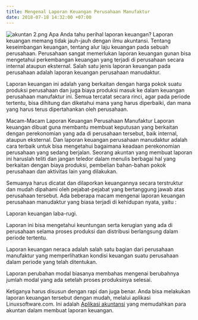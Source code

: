 ```yaml
---
title: Mengenal Laporan Keuangan Perusahaan Manufaktur
date: 2018-07-18 14:32:00 +07:00
---
```


![akuntan 2.png](/uploads/akuntan%202.png)
Apa Anda tahu perihal laporan keuangan? Laporan keuangan memang tidak jauh-jauh dengan ilmu akuntansi. Tentang keseimbangan keuangan, tentang alur laju keuangan pada sebuah perusahaan. Perusahaan sangat memerlukan laporan keuangan gunan bisa mengetahui perkembangan keuangan yang terjadi di perusahaan secara internal ataupun eksternal. Salah satu jenis laporan keuangan pada perusahaan adalah laporan keuangan perusahaan manudaktur. 

Laporan keuangan ini adalah yang berkaitan dengan harga pokok suatu produksi perusahaan dan juga biaya produksi masuk ke dalam keuangan perusahaan manufaktur ini. Semua tercatat secara rinci, agar pada periode tertentu, bisa dihitung dan diketahui mana yang harus diperbaiki, dan mana yang harus terus dipertahankan oleh perusahaan.

Macam-Macam Laporan Keuangan Perusahaan Manufaktur
Laporan keuangan dibuat guna membantu membuat keputusan yang berkaitan dengan perekonomian yang ada di perusahaan tersebut, baik internal, ataupun eksternal. Dan laporan keuangan perusahaan manudaktur adalah cara terbaik untuk bisa mengetahui bagaimana keadaan perekonomian perusahaan yang sedang berjalan. Seorang akuntan yang membuat laporan ini haruslah teliti dan jangan teledor dalam menulis berbagai hal yang berkaitan dengan biaya produksi, pembelian bahan-bahan pokok perusahaan dan aktivitas lain yang dilakukan. 

Semuanya harus dicatat dan dilaporkan keuangannya secara terstruktur dan mudah dipahami oleh pejabat-pejabat yang bertanggung jawab atas perusahaan tersebut. Ada beberapa macam mengenai laporan keuangan perusahaan manudaktur yang biasa terjadi di kehidupan nyata, yaitu :

Laporan keuangan laba-rugi. 

Laporan ini bisa mengetahui keuntungan serta kerugian yang ada di perusahaan selama proses produksi dan distribusi berlangsung dalam periode tertentu. 

Laporan keuangan neraca adalah salah satu bagian dari perusahaan manufaktur yang memperlihatkan kondisi keuangan suatu perusahaan dalam periode yang telah ditentukan.

Laporan perubahan modal biasanya membahas mengenai berubahnya jumlah modal yang ada setelah proses produksinya selesai.

Ketiganya harus disusun dengan rapi dan juga benar. Anda bisa melakukan laporan keuangan tersebut dengan mudah, melalui aplikasi Linuxsoftware.com. Ini adalah [Aplikasi akuntansi](https://limaxsoftware.com) yang memudahkan para akuntan dalam membuat laporan keuangan.
